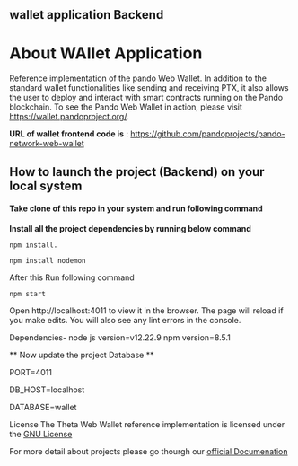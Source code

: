 # 

## wallet application Backend

# About WAllet Application

Reference implementation of the pando Web Wallet. In addition to the standard wallet functionalities like sending and receiving PTX, it also allows the user to deploy and interact with smart contracts running on the Pando blockchain. To see the Pando Web Wallet in action, please visit https://wallet.pandoproject.org/.


**URL of wallet frontend code is** : https://github.com/pandoprojects/pando-network-web-wallet

## How to launch the project (Backend) on your local system

#### Take clone of this repo in your system and run following command

**Install all the project dependencies by running below command**

```
npm install.

```

```
npm install nodemon
```

After this Run following command

```
npm start
```
Open http://localhost:4011 to view it in the browser.
The page will reload if you make edits.
You will also see any lint errors in the console.


Dependencies-
node js version=v12.22.9
npm version=8.5.1

** Now update the  project Database **

PORT=4011


DB_HOST=localhost


DATABASE=wallet


License
The Theta Web Wallet reference implementation is licensed under the [GNU License](https://github.com/pandoprojects/pando-wallet-node-backend/blob/main/LICENSE)



For more detail about projects please go thourgh our [official Documenation](https://docs.pandoproject.org/) 

